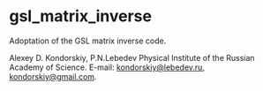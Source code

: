 # gsl_matrix_inverse

  Adoptation of the GSL matrix inverse code.

  Alexey D. Kondorskiy,
  P.N.Lebedev Physical Institute of the Russian Academy of Science.
  E-mail: kondorskiy@lebedev.ru, kondorskiy@gmail.com.
